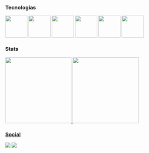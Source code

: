 ### Tecnologias
<div>
<img loading="lazy" src="https://cdn.jsdelivr.net/gh/devicons/devicon@latest/icons/java/java-original-wordmark.svg" width="70" height="70"/>
<img loading="lazy" src="https://cdn.jsdelivr.net/gh/devicons/devicon@latest/icons/csharp/csharp-original.svg" width="70" height="70"/>
<img loading="lazy" src="https://cdn.jsdelivr.net/gh/devicons/devicon@latest/icons/javascript/javascript-original.svg" width="70" height="70"/>
<img loading="lazy" src="https://cdn.jsdelivr.net/gh/devicons/devicon@latest/icons/docker/docker-original-wordmark.svg" width="70" height="70"/>
<img loading="lazy" src="https://cdn.jsdelivr.net/gh/devicons/devicon@latest/icons/react/react-original-wordmark.svg" width="70" height="70"/>
<img loading="lazy" src="https://cdn.jsdelivr.net/gh/devicons/devicon@latest/icons/python/python-original-wordmark.svg" width="70" height="70"/>
</div>

### Stats
<div>
<a href="https://github.com/Bruno-Ambrosio">
<img loading="lazy" height="210em" src="https://github-readme-stats.vercel.app/api/top-langs/?username=Bruno-Ambrosio&layout=compact&langs_count=7&theme=dracula"/>
<img loading="lazy" height="210em" src="https://github-readme-stats.vercel.app/api?username=Bruno-Ambrosio&show_icons=true&theme=dracula&include_all_commits=true&count_private=true"/>
</div>

### Social
<div>
<a href="https://instagram.com/ambrosiobruno_" target="_blank"><img loading="lazy" src="https://img.shields.io/badge/-Instagram-%23E4405F?style=for-the-badge&logo=instagram&logoColor=white" target="_blank"></a>
<a href="https://www.linkedin.com/in/bruno-ambrosio-72082b199" target="_blank"><img loading="lazy" src="https://img.shields.io/badge/-LinkedIn-%230077B5?style=for-the-badge&logo=linkedin&logoColor=white" target="_blank"></a>   
</div>
